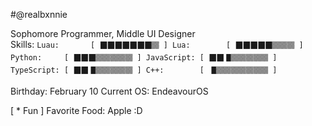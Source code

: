 #@realbxnnie

Sophomore Programmer, Middle UI Designer\
Skills:
`
Luau:       [ 🮋🮋🮋🮋🮋🮋🮋🮐 ]
Lua:        [ 🮋🮋🮋🮋🮋🮐🮐🮐 ]
Python:     [ 🮋🮋🮋🮐🮐🮐🮐🮐 ]
JavaScript: [ 🮋🮋🮉🮐🮐🮐🮐🮐 ]
TypeScript: [ 🮋🮋🮉🮐🮐🮐🮐🮐 ]
C++:        [ 🮉🮐🮐🮐🮐🮐🮐🮐 ]
`

Birthday: February 10
Current OS: EndeavourOS

[ * Fun ] Favorite Food: Apple :D
